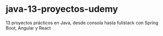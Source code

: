 # java-13-proyectos-udemy
13 proyectos prácticos en Java, desde consola hasta fullstack con Spring Boot, Angular y React
